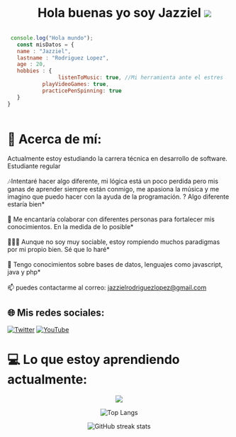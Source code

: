 
<div id="user-content-toc">
  <ul align="center">
    <summary><h1 style="display: inline-block">Hola buenas yo soy Jazziel
    <a href="https://skillicons.dev">
    <img src="https://skillicons.dev/icons?i=htmx" />
  </a>
	</a></h1></summary>
  </ul>
</div>



 ```javascript
  console.log("Hola mundo");
	const misDatos = {
	name : "Jazziel",
	lastname : "Rodriguez Lopez",
	age : 20,
	hobbies : {
	             listenToMusic: true, //Mi herramienta ante el estres
    		playVideoGames: true, 
    		practicePenSpinning: true
	}
}
	
 ```

# 💫 Acerca de mí:
Actualmente estoy estudiando la carrera técnica en desarrollo de software. Estudiante regular<br><br>🎶Intentaré hacer algo diferente, mi lógica está un poco perdida pero mis ganas de aprender siempre están conmigo, me apasiona la música y me imagino que puedo hacer con la ayuda de la programación. ? Algo diferente estaría bien*<br><br>👯 Me encantaría colaborar con diferentes personas para fortalecer mis conocimientos. En la medida de lo posible*<br><br> 👨🏻‍💻 Aunque no soy muy sociable, estoy rompiendo muchos paradigmas por mi propio bien. Sé que lo haré*<br><br>💬 Tengo conocimientos sobre bases de datos, lenguajes como javascript, java y php*<br><br>📫 puedes contactarme al correo: jazzielrodriguezlopez@gmail.com

## 🌐 Mis redes sociales:
[![Twitter](https://img.shields.io/badge/Twitter-%231DA1F2.svg?logo=Twitter&logoColor=white)](https://twitter.com/@JazzieloRL) [![YouTube](https://img.shields.io/badge/YouTube-%23FF0000.svg?logo=YouTube&logoColor=white)](https://youtube.com/@JazzielRodriguez)

# 💻 Lo que estoy aprendiendo actualmente:
<p align="center">
  <a href="https://skillicons.dev">
    <img src="https://skillicons.dev/icons?i=angular,github,git,js,mongodb,mysql,tailwind,vscode,nodejs,java" />
  </a>
</p>

<div align="center">

![Top Langs](https://github-readme-stats.vercel.app/api/top-langs/?username=JazzoLopez&langs_count=10&layout=compact&theme=radical)


![GitHub streak stats](https://streak-stats.demolab.com/?user=JazzoLopez&theme=radical)

</div>
